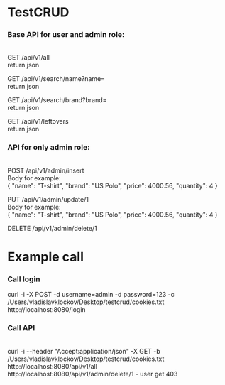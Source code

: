 # TestCRUD
### Base API for user and admin role:
<br/>GET /api/v1/all
<br/>return json

GET /api/v1/search/name?name=<name>
<br/>return json

GET /api/v1/search/brand?brand=<brand>
<br/>return json

GET /api/v1/leftovers
<br/>return json

### API for only admin role:
<br/>POST /api/v1/admin/insert
<br/>Body for example: 
<br/>{
	"name": "T-shirt",
	"brand": "US Polo",
	"price": 4000.56,
	"quantity": 4
}

PUT /api/v1/admin/update/1
<br/>Body for example: 
<br/>{
	"name": "T-shirt",
	"brand": "US Polo",
	"price": 4000.56,
	"quantity": 4
}

DELETE /api/v1/admin/delete/1

# Example call
### Call login
curl -i -X POST -d username=admin -d password=123 -c /Users/vladislavklockov/Desktop/testcrud/cookies.txt
<br/>http://localhost:8080/login

### Call API
<br/>curl -i --header "Accept:application/json" -X GET -b /Users/vladislavklockov/Desktop/testcrud/cookies.txt
<br/>http://localhost:8080/api/v1/all
<br/>http://localhost:8080/api/v1/admin/delete/1 - user get 403


